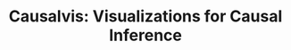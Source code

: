 ---
authors:
- Grace Guo
- Ehud Karavani
- Alex Endert
- Bum Chul Kwon
link: 
tags:
- Causal Inference
- Causality Analysis
- JupyterLab
- Human-Centered Computing
- Visual Analytics
- Visual Analytic Tools
title: 'Causalvis: Visualizations for Causal Inference'
venue: CHI
year: 2023
---
